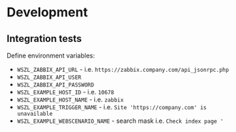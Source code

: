 # Development

## Integration tests

Define environment variables:
- `WSZL_ZABBIX_API_URL` - i.e. `https://zabbix.company.com/api_jsonrpc.php`
- `WSZL_ZABBIX_API_USER`
- `WSZL_ZABBIX_API_PASSWORD`
- `WSZL_EXAMPLE_HOST_ID` - i.e. `10678`
- `WSZL_EXAMPLE_HOST_NAME` - i.e. `zabbix`
- `WSZL_EXAMPLE_TRIGGER_NAME` - i.e. `Site 'https://company.com' is unavailable`
- `WSZL_EXAMPLE_WEBSCENARIO_NAME` - search mask i.e. `Check index page '`
